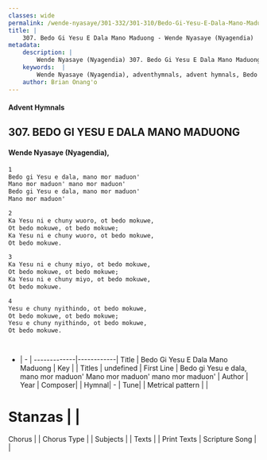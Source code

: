 ```yaml
---
classes: wide
permalink: /wende-nyasaye/301-332/301-310/Bedo-Gi-Yesu-E-Dala-Mano-Maduong/
title: |
    307. Bedo Gi Yesu E Dala Mano Maduong - Wende Nyasaye (Nyagendia)
metadata:
    description: |
        Wende Nyasaye (Nyagendia) 307. Bedo Gi Yesu E Dala Mano Maduong. Bedo gi Yesu e dala, mano mor maduon' Mano mor maduon' mano mor maduon' Bedo gi Yesu e dala, mano mor maduon' Mano mor maduon'  
    keywords:  |
        Wende Nyasaye (Nyagendia), adventhymnals, advent hymnals, Bedo Gi Yesu E Dala Mano Maduong, Bedo gi Yesu e dala, mano mor maduon' Mano mor maduon' mano mor maduon'. 
    author: Brian Onang'o
---
```


#### Advent Hymnals
## 307. BEDO GI YESU E DALA MANO MADUONG
####  Wende Nyasaye (Nyagendia),

```txt
1
Bedo gi Yesu e dala, mano mor maduon'
Mano mor maduon' mano mor maduon'
Bedo gi Yesu e dala, mano mor maduon'
Mano mor maduon'

2
Ka Yesu ni e chuny wuoro, ot bedo mokuwe,
Ot bedo mokuwe, ot bedo mokuwe;
Ka Yesu ni e chuny wuoro, ot bedo mokuwe,
Ot bedo mokuwe.

3
Ka Yesu ni e chuny miyo, ot bedo mokuwe, 
Ot bedo mokuwe, ot bedo mokuwe;
Ka Yesu ni e chuny miyo, ot bedo mokuwe,
Ot bedo mokuwe.

4
Yesu e chuny nyithindo, ot bedo mokuwe,
Ot bedo mokuwe, ot bedo mokuwe;
Yesu e chuny nyithindo, ot bedo mokuwe,
Ot bedo mokuwe.




```

- |   -  |
-------------|------------|
Title | Bedo Gi Yesu E Dala Mano Maduong |
Key |  |
Titles | undefined |
First Line | Bedo gi Yesu e dala, mano mor maduon' Mano mor maduon' mano mor maduon' |
Author | 
Year | 
Composer| |
Hymnal|  - |
Tune|  |
Metrical pattern | |
# Stanzas |  |
Chorus |  |
Chorus Type |  |
Subjects | |
Texts |  |
Print Texts | 
Scripture Song |  |
    
